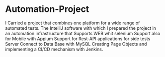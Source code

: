 # Automation-Project

I Carried a project that combines one platform for a wide range of automated tests. 
The IntelliJ software with which I prepared the project in an automation infrastructure that
Supports WEB whit selenium Support also for Mobile with Appium 
Support for Rest-API applications for side tests Server Connect to Data Base with MySQL Creating Page Objects 
and implementing a CI/CD mechanism with Jenkins.
